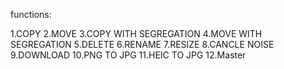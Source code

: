 functions:

1.COPY
2.MOVE
3.COPY WITH SEGREGATION
4.MOVE WITH SEGREGATION
5.DELETE
6.RENAME
7.RESIZE
8.CANCLE NOISE
9.DOWNLOAD
10.PNG TO JPG
11.HEIC TO JPG
12.Master
